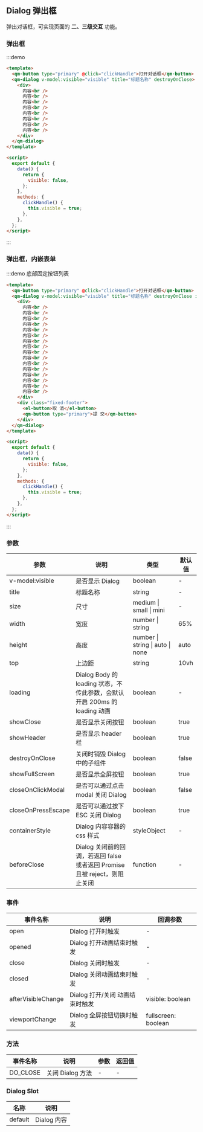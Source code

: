 ## Dialog 弹出框

弹出对话框，可实现页面的 **二、三级交互** 功能。

### 弹出框

:::demo

```html
<template>
  <qm-button type="primary" @click="clickHandle">打开对话框</qm-button>
  <qm-dialog v-model:visible="visible" title="标题名称" destroyOnClose>
    <div>
      内容<br />
      内容<br />
      内容<br />
      内容<br />
      内容<br />
      内容<br />
      内容<br />
      内容<br />
    </div>
  </qm-dialog>
</template>

<script>
  export default {
    data() {
      return {
        visible: false,
      };
    },
    methods: {
      clickHandle() {
        this.visible = true;
      },
    },
  };
</script>
```

:::

### 弹出框，内嵌表单

:::demo 底部固定按钮列表

```html
<template>
  <qm-button type="primary" @click="clickHandle">打开对话框</qm-button>
  <qm-dialog v-model:visible="visible" title="标题名称" destroyOnClose :containerStyle="{ paddingBottom: '60px' }">
    <div>
      内容<br />
      内容<br />
      内容<br />
      内容<br />
      内容<br />
      内容<br />
      内容<br />
      内容<br />
      内容<br />
      内容<br />
      内容<br />
      内容<br />
      内容<br />
      内容<br />
      内容<br />
      内容<br />
    </div>
    <div class="fixed-footer">
      <el-button>取 消</el-button>
      <qm-button type="primary">提 交</qm-button>
    </div>
  </qm-dialog>
</template>

<script>
  export default {
    data() {
      return {
        visible: false,
      };
    },
    methods: {
      clickHandle() {
        this.visible = true;
      },
    },
  };
</script>
```

:::

### 参数

| 参数               | 说明                                                                       | 类型                             | 默认值 |
| ------------------ | -------------------------------------------------------------------------- | -------------------------------- | ------ |
| v-model:visible    | 是否显示 Dialog                                                            | boolean                          | -      |
| title              | 标题名称                                                                   | string                           | -      |
| size               | 尺寸                                                                       | medium \| small \| mini          | -      |
| width              | 宽度                                                                       | number \| string                 | 65%    |
| height             | 高度                                                                       | number \| string \| auto \| none | auto   |
| top                | 上边距                                                                     | string                           | 10vh   |
| loading            | Dialog Body 的 loading 状态，不传此参数，会默认开启 200ms 的 loading 动画  | boolean                          | -      |
| showClose          | 是否显示关闭按钮                                                           | boolean                          | true   |
| showHeader         | 是否显示 header 栏                                                         | boolean                          | true   |
| destroyOnClose     | 关闭时销毁 Dialog 中的子组件                                               | boolean                          | false  |
| showFullScreen     | 是否显示全屏按钮                                                           | boolean                          | true   |
| closeOnClickModal  | 是否可以通过点击 modal 关闭 Dialog                                         | boolean                          | false  |
| closeOnPressEscape | 是否可以通过按下 ESC 关闭 Dialog                                           | boolean                          | true   |
| containerStyle     | Dialog 内容容器的 css 样式                                                 | styleObject                      | -      |
| beforeClose        | Dialog 关闭前的回调，若返回 false 或者返回 Promise 且被 reject，则阻止关闭 | function                         | -      |

### 事件

| 事件名称           | 说明                            | 回调参数            |
| ------------------ | ------------------------------- | ------------------- |
| open               | Dialog 打开时触发               | -                   |
| opened             | Dialog 打开动画结束时触发       | -                   |
| close              | Dialog 关闭时触发               | -                   |
| closed             | Dialog 关闭动画结束时触发       | -                   |
| afterVisibleChange | Dialog 打开/关闭 动画结束时触发 | visible: boolean    |
| viewportChange     | Dialog 全屏按钮切换时触发       | fullscreen: boolean |

### 方法

| 事件名称 | 说明             | 参数 | 返回值 |
| -------- | ---------------- | ---- | ------ |
| DO_CLOSE | 关闭 Dialog 方法 | -    | -      |

### Dialog Slot

| 名称    | 说明        |
| ------- | ----------- |
| default | Dialog 内容 |

